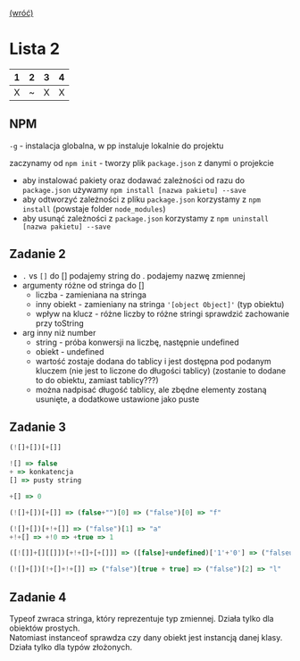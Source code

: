 [(wróć)](../)

# Lista 2
| 1 | 2 | 3 | 4 |
|---|---|---|---|
| X | ~ | X | X |

## NPM
`-g` - instalacja globalna, w pp instaluje lokalnie do projektu

zaczynamy od `npm init` - tworzy plik `package.json` z danymi o projekcie  
* aby instalować pakiety oraz dodawać zależności od razu do `package.json` używamy `npm install [nazwa pakietu] --save`  
* aby odtworzyć zależności z pliku `package.json` korzystamy z `npm install` (powstaje folder `node_modules`)
* aby usunąć zależności z `package.json` korzystamy z `npm uninstall [nazwa pakietu] --save`

## Zadanie 2
* `.` vs `[]` 
do [] podajemy string do . podajemy nazwę zmiennej
* argumenty różne od stringa do []
    * liczba - zamieniana na stringa
    * inny obiekt - zamieniany na stringa `'[object Object]'` (typ obiektu)
    * wpływ na klucz - różne liczby to różne stringi sprawdzić zachowanie przy toString
* arg inny niż number
    * string - próba konwersji na liczbę, następnie undefined
    * obiekt - undefined
    * wartość zostaje dodana do tablicy i jest dostępna pod podanym kluczem (nie jest to liczone do długości tablicy) (zostanie to dodane to do obiektu, zamiast tablicy???)
    * można nadpisać długość tablicy, ale zbędne elementy zostaną usunięte, a dodatkowe ustawione jako puste

## Zadanie 3
```js
(![]+[])[+[]]

![] => false
+ => konkatencja
[] => pusty string

+[] => 0

(![]+[])[+[]] => (false+"")[0] => ("false")[0] => "f"
```

```js
(![]+[])[+!+[]] => ("false")[1] => "a"
+!+[] => +!0 => +true => 1
```

```js
([![]]+[][[]])[+!+[]+[+[]]] => ([false]+undefined)['1'+'0'] => ("falseundefined")[10] => "i"
```

```js
(![]+[])[!+[]+!+[]] => ("false")[true + true] => ("false")[2] => "l"
```


## Zadanie 4
Typeof zwraca stringa, który reprezentuje typ zmiennej. Działa tylko dla obiektów prostych.  
Natomiast instanceof sprawdza czy dany obiekt jest instancją danej klasy. Działa tylko dla typów złożonych.  

